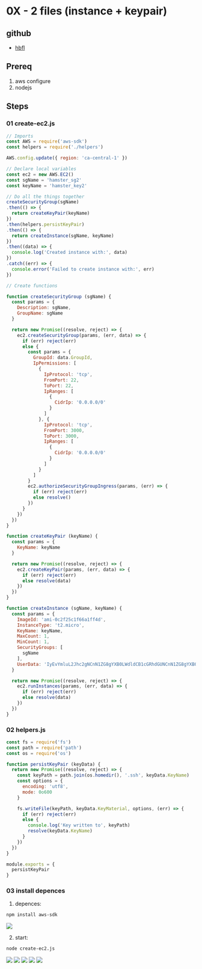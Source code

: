 # 0X - 2 files (instance + keypair)

## github
* [hbfl](https://github.com/ryanmurakami/hbfl)

## Prereq

1. aws configure
2. nodejs

## Steps
### 01 create-ec2.js
````js
// Imports
const AWS = require('aws-sdk')
const helpers = require('./helpers')

AWS.config.update({ region: 'ca-central-1' })

// Declare local variables
const ec2 = new AWS.EC2()
const sgName = 'hamster_sg2'
const keyName = 'hamster_key2'

// Do all the things together
createSecurityGroup(sgName)
.then(() => {
  return createKeyPair(keyName)
})
.then(helpers.persistKeyPair)
.then(() => {
  return createInstance(sgName, keyName)
})
.then((data) => {
  console.log('Created instance with:', data)
})
.catch((err) => {
  console.error('Failed to create instance with:', err)
})

// Create functions

function createSecurityGroup (sgName) {
  const params = {
    Description: sgName,
    GroupName: sgName
  }

  return new Promise((resolve, reject) => {
    ec2.createSecurityGroup(params, (err, data) => {
      if (err) reject(err)
      else {
        const params = {
          GroupId: data.GroupId,
          IpPermissions: [
            {
              IpProtocol: 'tcp',
              FromPort: 22,
              ToPort: 22,
              IpRanges: [
                {
                  CidrIp: '0.0.0.0/0'
                }
              ]
            }, {
              IpProtocol: 'tcp',
              FromPort: 3000,
              ToPort: 3000,
              IpRanges: [
                {
                  CidrIp: '0.0.0.0/0'
                }
              ]
            }
          ]
        }
        ec2.authorizeSecurityGroupIngress(params, (err) => {
          if (err) reject(err)
          else resolve()
        })
      }
    })
  })
}

function createKeyPair (keyName) {
  const params = {
    KeyName: keyName
  }

  return new Promise((resolve, reject) => {
    ec2.createKeyPair(params, (err, data) => {
      if (err) reject(err)
      else resolve(data)
    })
  })
}

function createInstance (sgName, keyName) {
  const params = {
    ImageId: 'ami-0c2f25c1f66a1ff4d',
    InstanceType: 't2.micro',
    KeyName: keyName,
    MaxCount: 1,
    MinCount: 1,
    SecurityGroups: [
      sgName
    ],
    UserData: 'IyEvYmluL2Jhc2gNCnN1ZG8gYXB0LWdldCB1cGRhdGUNCnN1ZG8gYXB0LWdldCAteSBpbnN0YWxsIGdpdA0KZ2l0IGNsb25lIGh0dHBzOi8vZ2l0aHViLmNvbS9yeWFubXVyYWthbWkvaGJmbC5naXQgL2hvbWUvYml0bmFtaS9oYmZsDQpjaG93biAtUiBiaXRuYW1pOiAvaG9tZS9iaXRuYW1pL2hiZmwNCmNkIC9ob21lL2JpdG5hbWkvaGJmbA0Kc3VkbyBucG0gaQ0Kc3VkbyBucG0gcnVuIHN0YXJ0'
  }

  return new Promise((resolve, reject) => {
    ec2.runInstances(params, (err, data) => {
      if (err) reject(err)
      else resolve(data)
    })
  })
}

````

### 02 helpers.js
````js
const fs = require('fs')
const path = require('path')
const os = require('os')

function persistKeyPair (keyData) {
  return new Promise((resolve, reject) => {
    const keyPath = path.join(os.homedir(), '.ssh', keyData.KeyName)
    const options = {
      encoding: 'utf8',
      mode: 0o600
    }

    fs.writeFile(keyPath, keyData.KeyMaterial, options, (err) => {
      if (err) reject(err)
      else {
        console.log('Key written to', keyPath)
        resolve(keyData.KeyName)
      }
    })
  })
}

module.exports = {
  persistKeyPair
}
````

### 03 install depences

1. depences:
````bash
npm install aws-sdk
````
[<img src="https://i.imgur.com/Z1dMWKS.png">](https://i.imgur.com/Z1dMWKS.png)

2. start:
````bash
node create-ec2.js
````
[<img src="https://i.imgur.com/hH3UyQR.png">](https://i.imgur.com/hH3UyQR.png)
[<img src="https://i.imgur.com/x6f36mw.png">](https://i.imgur.com/x6f36mw.png)
[<img src="https://i.imgur.com/CWh0pgp.png">](https://i.imgur.com/CWh0pgp.png)
[<img src="https://i.imgur.com/cfKTV4c.png">](https://i.imgur.com/cfKTV4c.png)
[<img src="https://i.imgur.com/plqnxap.png">](https://i.imgur.com/plqnxap.png)
